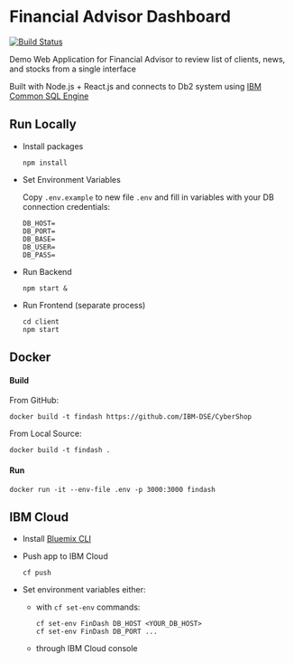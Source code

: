 # Financial Advisor Dashboard
[![Build Status](https://travis-ci.org/IBM-DSE/FinDash.svg?branch=master)](https://travis-ci.org/IBM-DSE/FinDash)

Demo Web Application for Financial Advisor to review list of clients, news, and stocks from a single interface

Built with Node.js + React.js and connects to Db2 system using [IBM Common SQL Engine](https://developer.ibm.com/data/commonsql/)

## Run Locally

- Install packages
  ```
  npm install
  ```

- Set Environment Variables
  
  Copy `.env.example` to new file `.env` and fill in variables with your DB connection credentials:
  ```
  DB_HOST=
  DB_PORT=
  DB_BASE=
  DB_USER=
  DB_PASS=
  ``` 

- Run Backend
  ```
  npm start &
  ```

- Run Frontend (separate process)
  ```
  cd client
  npm start
  ```

## Docker

#### Build

From GitHub: 
```
docker build -t findash https://github.com/IBM-DSE/CyberShop
```

From Local Source:
```
docker build -t findash .
```

#### Run
```
docker run -it --env-file .env -p 3000:3000 findash
```

## IBM Cloud

- Install [Bluemix CLI](https://console.bluemix.net/docs/cli/index.html)

- Push app to IBM Cloud
  ```
  cf push
  ```
- Set environment variables either:
    - with `cf set-env` commands:
      ```
      cf set-env FinDash DB_HOST <YOUR_DB_HOST>
      cf set-env FinDash DB_PORT ...
      ```
    - through IBM Cloud console